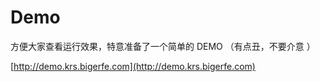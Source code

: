 # Demo

方便大家查看运行效果，特意准备了一个简单的 DEMO （有点丑，不要介意 ）

[http://demo.krs.bigerfe.com](http://demo.krs.bigerfe.com)